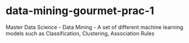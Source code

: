 # data-mining-gourmet-prac-1
Master Data Science - Data Mining - A set of different machine learning models such as Classification, Clustering, Association Rules
